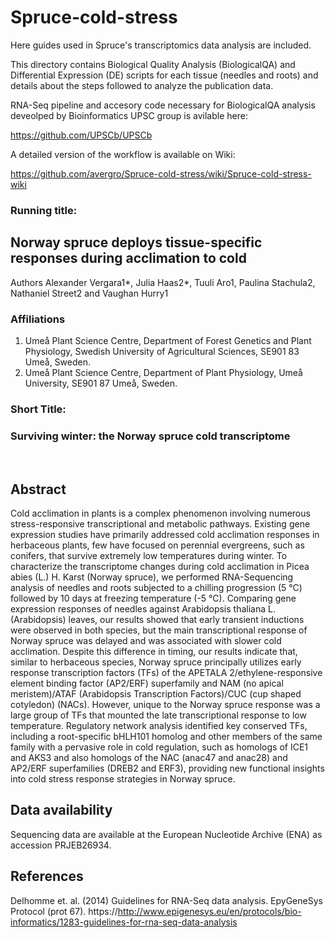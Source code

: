 # Spruce-cold-stress

Here guides used in Spruce's transcriptomics data analysis are included.

This directory contains Biological Quality Analysis (BiologicalQA) and Differential Expression (DE) scripts for each tissue (needles and roots) and details about the steps followed to analyze the publication data.  

RNA-Seq pipeline and accesory code necessary for BiologicalQA analysis deveolped by Bioinformatics UPSC group is avilable here:

https://github.com/UPSCb/UPSCb

A detailed version of the workflow is available on Wiki:

https://github.com/avergro/Spruce-cold-stress/wiki/Spruce-cold-stress-wiki


### Running title: 
## Norway spruce deploys tissue-specific responses during acclimation to cold


Authors 
	Alexander Vergara1*, Julia Haas2*, Tuuli Aro1, Paulina Stachula2, Nathaniel Street2 and Vaughan Hurry1

### Affiliations	
1. Umeå Plant Science Centre, Department of Forest Genetics and Plant Physiology, Swedish University of Agricultural Sciences, SE901 83 Umeå, Sweden. 
2. Umeå Plant Science Centre, Department of Plant Physiology, Umeå University, SE901 87 Umeå, Sweden.

### Short Title: 
### Surviving winter: the Norway spruce cold transcriptome

 
## Abstract

Cold acclimation in plants is a complex phenomenon involving numerous stress-responsive transcriptional and metabolic pathways. Existing gene expression studies have primarily addressed cold acclimation responses in herbaceous plants, few have focused on perennial evergreens, such as conifers, that survive extremely low temperatures during winter. To characterize the transcriptome changes during cold acclimation in Picea abies (L.) H. Karst (Norway spruce), we performed RNA-Sequencing analysis of needles and roots subjected to a chilling progression (5 °C) followed by 10 days at freezing temperature (-5 °C). Comparing gene expression responses of needles against Arabidopsis thaliana L. (Arabidopsis) leaves, our results showed that early transient inductions were observed in both species, but the main transcriptional response of Norway spruce was delayed and was associated with slower cold acclimation. Despite this difference in timing, our results indicate that, similar to herbaceous species, Norway spruce principally utilizes early response transcription factors (TFs) of the APETALA 2/ethylene-responsive element binding factor (AP2/ERF) superfamily and NAM (no apical meristem)/ATAF (Arabidopsis Transcription Factors)/CUC (cup shaped cotyledon) (NACs). However, unique to the Norway spruce response was a large group of TFs that mounted the late transcriptional response to low temperature. Regulatory network analysis identified key conserved TFs, including a root-specific bHLH101 homolog and other members of the same family with a pervasive role in cold regulation, such as homologs of ICE1 and AKS3 and also homologs of the NAC (anac47 and anac28) and AP2/ERF superfamilies (DREB2 and ERF3), providing new functional insights into cold stress response strategies in Norway spruce.

## Data availability

Sequencing data are available at the European Nucleotide Archive (ENA) as accession PRJEB26934.

## References

Delhomme et. al. (2014) Guidelines for RNA-Seq data analysis. EpyGeneSys Protocol (prot 67). https://http://www.epigenesys.eu/en/protocols/bio-informatics/1283-guidelines-for-rna-seq-data-analysis
